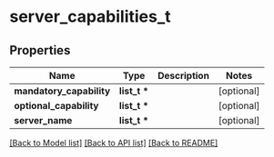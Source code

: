 # server_capabilities_t

## Properties
Name | Type | Description | Notes
------------ | ------------- | ------------- | -------------
**mandatory_capability** | **list_t \*** |  | [optional] 
**optional_capability** | **list_t \*** |  | [optional] 
**server_name** | **list_t \*** |  | [optional] 

[[Back to Model list]](../README.md#documentation-for-models) [[Back to API list]](../README.md#documentation-for-api-endpoints) [[Back to README]](../README.md)


